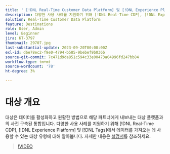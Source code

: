 ```yaml
---
title: ' [!DNL Real-Time Customer Data Platform] 및 [!DNL Experience Platform]의 대상 이해'
description: 다양한 사용 사례를 지원하기 위해 [!DNL Real-Time CDP], [!DNL Experience Platform], and [!DNL Tags] 에서 데이터를 가져오는 데 사용할 수 있는 대상 유형에 대해 알아봅니다.
solution: Real-Time Customer Data Platform
feature: Destinations
role: User, Admin
level: Beginner
jira: KT-3797
thumbnail: 29707.jpg
last-substantial-update: 2023-09-20T00:00:00Z
exl-id: d6e78ec2-f9e0-4794-b585-9bebef9b036b
source-git-commit: 7c471d9da851c594c33e00473a04996fd247bb84
workflow-type: tm+mt
source-wordcount: '78'
ht-degree: 3%

---
```


# 대상 개요

대상은 데이터를 활성화하고 원활한 방법으로 해당 파트너에게 내보내는 대상 플랫폼과의 사전 구축된 통합입니다. 다양한 사용 사례를 지원하기 위해 [!DNL Real-Time CDP], [!DNL Experience Platform] 및 [!DNL Tags]에서 데이터를 가져오는 데 사용할 수 있는 대상 유형에 대해 알아봅니다. 자세한 내용은 [설명서](https://experienceleague.adobe.com/docs/experience-platform/destinations/home.html?lang=ko)를 참조하세요.

>[!VIDEO](https://video.tv.adobe.com/v/29707?learn=on)

